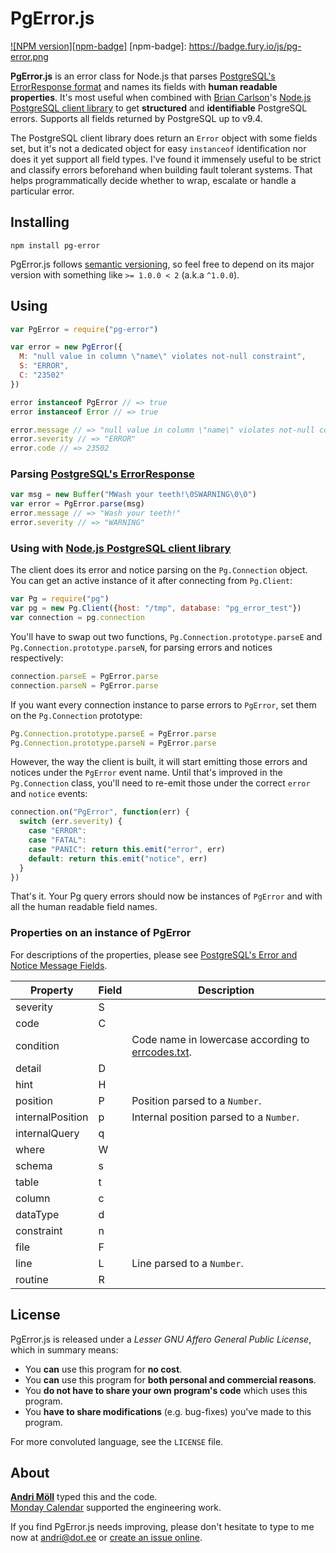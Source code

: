 PgError.js
==========
[![NPM version][npm-badge]](http://badge.fury.io/js/pg-error)
[npm-badge]: https://badge.fury.io/js/pg-error.png

**PgError.js** is an error class for Node.js that parses [PostgreSQL's
ErrorResponse format][pg-formats] and names its fields with **human readable
properties**.  It's most useful when combined with [Brian Carlson][brianc]'s
[Node.js PostgreSQL client library][node-pg] to get **structured** and
**identifiable** PostgreSQL errors.  Supports all fields returned by PostgreSQL
up to v9.4.

The PostgreSQL client library does return an `Error` object with some fields
set, but it's not a dedicated object for easy `instanceof` identification nor
does it yet support all field types.  I've found it immensely useful to be
strict and classify errors beforehand when building fault tolerant systems. That
helps programmatically decide whether to wrap, escalate or handle a particular
error.

[pg-formats]: http://www.postgresql.org/docs/9.3/static/protocol-message-formats.html
[pg-fields]: http://www.postgresql.org/docs/9.3/static/protocol-error-fields.html
[brianc]: https://github.com/brianc
[node-pg]: https://github.com/brianc/node-postgres


Installing
----------
```
npm install pg-error
```

PgError.js follows [semantic versioning](http://semver.org/), so feel free to
depend on its major version with something like `>= 1.0.0 < 2` (a.k.a `^1.0.0`).


Using
-----
```javascript
var PgError = require("pg-error")

var error = new PgError({
  M: "null value in column \"name\" violates not-null constraint",
  S: "ERROR",
  C: "23502"
})

error instanceof PgError // => true
error instanceof Error // => true

error.message // => "null value in column \"name\" violates not-null constraint"
error.severity // => "ERROR"
error.code // => 23502
```

### Parsing [PostgreSQL's ErrorResponse][pg-formats]
```javascript
var msg = new Buffer("MWash your teeth!\0SWARNING\0\0")
var error = PgError.parse(msg)
error.message // => "Wash your teeth!"
error.severity // => "WARNING"
```

### Using with [Node.js PostgreSQL client library][node-pg]
The client does its error and notice parsing on the `Pg.Connection` object.
You can get an active instance of it after connecting from `Pg.Client`:

```javascript
var Pg = require("pg")
var pg = new Pg.Client({host: "/tmp", database: "pg_error_test"})
var connection = pg.connection
```

You'll have to swap out two functions, `Pg.Connection.prototype.parseE` and
`Pg.Connection.prototype.parseN`, for parsing errors and notices respectively:

```javascript
connection.parseE = PgError.parse
connection.parseN = PgError.parse
```

If you want every connection instance to parse errors to `PgError`, set them on the `Pg.Connection` prototype:

```javascript
Pg.Connection.prototype.parseE = PgError.parse
Pg.Connection.prototype.parseN = PgError.parse
```

However, the way the client is built, it will start emitting those errors and
notices under the `PgError` event name. Until that's improved in the
`Pg.Connection` class, you'll need to re-emit those under the correct `error`
and `notice` events:

```javascript
connection.on("PgError", function(err) {
  switch (err.severity) {
    case "ERROR":
    case "FATAL":
    case "PANIC": return this.emit("error", err)
    default: return this.emit("notice", err)
  }
})
```

That's it. Your Pg query errors should now be instances of `PgError` and with
all the human readable field names.

### Properties on an instance of PgError
For descriptions of the properties, please see [PostgreSQL's Error and Notice
Message Fields][pg-fields].

Property         | Field | Description
-----------------|---|----------------
severity         | S |
code             | C |
condition        |   | Code name in lowercase according to [errcodes.txt][].
detail           | D |
hint             | H |
position         | P | Position parsed to a `Number`.
internalPosition | p | Internal position parsed to a `Number`.
internalQuery    | q |
where            | W |
schema           | s |
table            | t |
column           | c |
dataType         | d |
constraint       | n |
file             | F |
line             | L |  Line parsed to a `Number`.
routine          | R |

[errcodes.txt]: https://github.com/postgres/postgres/blob/master/src/backend/utils/errcodes.txt


License
-------
PgError.js is released under a *Lesser GNU Affero General Public License*, which
in summary means:

- You **can** use this program for **no cost**.
- You **can** use this program for **both personal and commercial reasons**.
- You **do not have to share your own program's code** which uses this program.
- You **have to share modifications** (e.g. bug-fixes) you've made to this
  program.

For more convoluted language, see the `LICENSE` file.


About
-----
**[Andri Möll][moll]** typed this and the code.  
[Monday Calendar][monday] supported the engineering work.

If you find PgError.js needs improving, please don't hesitate to type to me now
at [andri@dot.ee][email] or [create an issue online][issues].

[email]: mailto:andri@dot.ee
[issues]: https://github.com/moll/node-pg-error/issues
[moll]: http://themoll.com
[monday]: https://mondayapp.com
